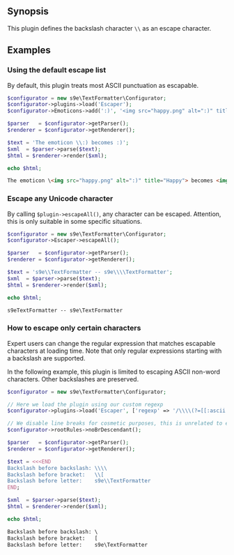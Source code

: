 ## Synopsis

This plugin defines the backslash character `\\` as an escape character.

## Examples

### Using the default escape list

By default, this plugin treats most ASCII punctuation as escapable.

```php
$configurator = new s9e\TextFormatter\Configurator;
$configurator->plugins->load('Escaper');
$configurator->Emoticons->add(':)', '<img src="happy.png" alt=":)" title="Happy">');

$parser   = $configurator->getParser();
$renderer = $configurator->getRenderer();

$text = 'The emoticon \\:) becomes :)'; 
$xml  = $parser->parse($text);
$html = $renderer->render($xml);

echo $html;
```
```html
The emoticon \<img src="happy.png" alt=":)" title="Happy"> becomes <img src="happy.png" alt=":)" title="Happy">
```

### Escape any Unicode character

By calling `$plugin->escapeAll()`, any character can be escaped. Attention, this is only suitable in some specific situations.

```php
$configurator = new s9e\TextFormatter\Configurator;
$configurator->Escaper->escapeAll();

$parser   = $configurator->getParser();
$renderer = $configurator->getRenderer();

$text = 's9e\\TextFormatter -- s9e\\\\TextFormatter'; 
$xml  = $parser->parse($text);
$html = $renderer->render($xml);

echo $html;
```
```html
s9eTextFormatter -- s9e\TextFormatter
```

### How to escape only certain characters

Expert users can change the regular expression that matches escapable characters at loading time. Note that only regular expressions starting with a backslash are supported.

In the following example, this plugin is limited to escaping ASCII non-word characters. Other backslashes are preserved.
```php
$configurator = new s9e\TextFormatter\Configurator;

// Here we load the plugin using our custom regexp
$configurator->plugins->load('Escaper', ['regexp' => '/\\\\(?=[[:ascii:]])\\W/s']);

// We disable line breaks for cosmetic purposes, this is unrelated to escaping
$configurator->rootRules->noBrDescendant();

$parser   = $configurator->getParser();
$renderer = $configurator->getRenderer();

$text = <<<END
Backslash before backslash: \\\\
Backslash before bracket:   \\[
Backslash before letter:    s9e\\TextFormatter
END;

$xml  = $parser->parse($text);
$html = $renderer->render($xml);

echo $html;
```
```html
Backslash before backslash: \
Backslash before bracket:   [
Backslash before letter:    s9e\TextFormatter
```
